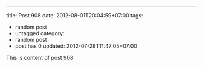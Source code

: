 ---
title: Post 908
date: 2012-08-01T20:04:59+07:00
tags:
  - random post
  - untagged
category:
  - random post
  - post has 0
updated: 2012-07-28T11:47:05+07:00

This is content of post 908